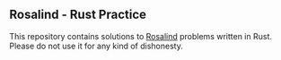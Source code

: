 ## Rosalind - Rust Practice

This repository contains solutions to [Rosalind](http://rosalind.info) problems written in Rust.
Please do not use it for any kind of dishonesty.